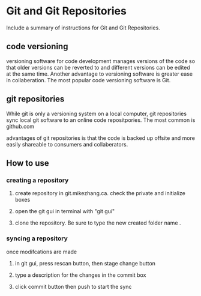 # Git and Git Repositories

Include a summary of instructions for Git and Git Repositories.

## code versioning 
versioning software for  code development manages versions of the code
so that older versions can be reverted to and different versions can be
edited at the same time. Another advantage to versioning software is 
greater ease in collaberation. The most popular code versioning software
is Git.

## git repositories 
While git is only a versioning system on a local computer, git repositories
sync local git software to an online code repositpories. The most common
is github.com

advantages of git repositories is that the code is backed up offsite and
more easily shareable to consumers and collaberators.

## How to use
### creating a repository
1) create repository in git.mikezhang.ca. check the private and 
initialize boxes

2) open the git gui in terminal with "git gui" 

3) clone the repository. Be sure to type the new created folder name .

### syncing a repository 
once modifcations are made 
1) in git gui, press rescan button, then stage change button

2) type a description for the changes in the commit box

3) click commit button then push to start the sync
